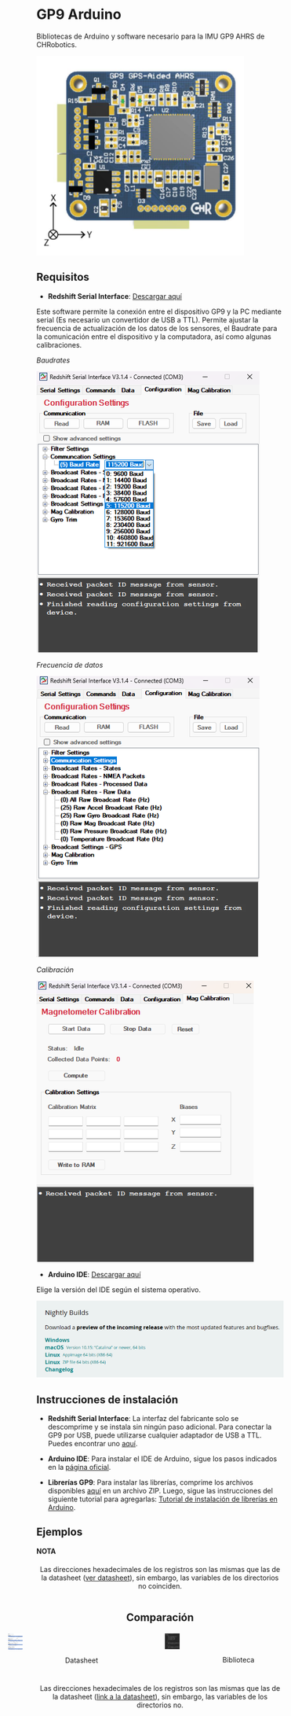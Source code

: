 # GP9 Arduino
Bibliotecas de Arduino y software necesario para la IMU GP9 AHRS de CHRobotics.

![GP9 AHRS](https://github.com/Frunk98/GP9_Arduino/blob/main/Imagenes/gp9.png)

## Requisitos  
- **Redshift Serial Interface**: [Descargar aquí](https://www.pololu.com/file/0J1934/SerialInterface_V3-1-5_8-08-2018.zip)

Este software permite la conexión entre el dispositivo GP9 y la PC mediante serial (Es necesario un convertidor de USB a TTL). Permite ajustar la frecuencia de actualización de los datos de los sensores, el Baudrate para la comunicación entre el dispositivo y la computadora, así como algunas calibraciones.

*Baudrates*

![Baudrates](https://github.com/Frunk98/GP9_Arduino/blob/main/Imagenes/rs2.png)

*Frecuencia de datos*

![Frecuencias](https://github.com/Frunk98/GP9_Arduino/blob/main/Imagenes/FR.png)

*Calibración*

![Calibración](https://github.com/Frunk98/GP9_Arduino/blob/main/Imagenes/cal.png)

- **Arduino IDE**: [Descargar aquí](https://github.com/Frunk98/GP9_Arduino/blob/main/FR.png)

Elige la versión del IDE según el sistema operativo.

![SO](https://github.com/Frunk98/GP9_Arduino/blob/main/Imagenes/ard.png)

## Instrucciones de instalación

- **Redshift Serial Interface**: La interfaz del fabricante solo se descomprime y se instala sin ningún paso adicional. Para conectar la GP9 por USB, puede utilizarse cualquier adaptador de USB a TTL. Puedes encontrar uno [aquí](https://a.co/d/9Ex6gT6).

- **Arduino IDE**: Para instalar el IDE de Arduino, sigue los pasos indicados en la [página oficial](https://www.arduino.cc/en/software).

- **Librerías GP9**: Para instalar las librerías, comprime los archivos disponibles [aquí](https://github.com/Frunk98/GP9_Arduino/tree/main/GP9-modificados) en un archivo ZIP. Luego, sigue las instrucciones del siguiente tutorial para agregarlas: [Tutorial de instalación de librerías en Arduino](https://www.youtube.com/watch?v=CK1THPvw77M&t=343s).

## Ejemplos

__**NOTA**__

<p style="text-align: center; margin-top: 20px;">Las direcciones hexadecimales de los registros son las mismas que las de la datasheet (<a href="https://github.com/Frunk98/GP9_Arduino/blob/main/Docs/GP9_datasheet.pdf" target="_blank">ver datasheet</a>), sin embargo, las variables de los directorios no coinciden.</p>

<div style="display: flex; align-items: center; justify-content: center; flex-direction: column;">
    <h2 style="margin-bottom: 20px;">Comparación</h2>
    <div style="display: flex;">
        <div style="width: 300px; margin-right: 20px;">
            <!-- Primera imagen con pie de imagen -->
            <div style="margin-bottom: 20px;">
                <img src="https://github.com/Frunk98/GP9_Arduino/blob/main/Imagenes/datas.png" alt="Datasheet" style="max-width: 10%; height: auto;" />
                <p style="text-align: center; margin-top: 10px;">Datasheet</p>
            </div>
        </div>
        <div style="width: 300px;">
            <!-- Segunda imagen con pie de imagen -->
            <div style="margin-bottom: 20px;">
                <img src="https://github.com/Frunk98/GP9_Arduino/blob/main/Imagenes/var.png" alt="Biblioteca" style="max-width: 10%; height: auto;" />
                <p style="text-align: center; margin-top: 10px;">Biblioteca</p>
            </div>
        </div>
    </div>
    <p style="text-align: center; margin-top: 20px;">Las direcciones hexadecimales de los registros son las mismas que las de la datasheet (<a href="https://github.com/Frunk98/GP9_Arduino/blob/main/Docs/GP9_datasheet.pdf" target="_blank">link a la datasheet</a>), sin embargo, las variables de los directorios no.</p>
</div>




